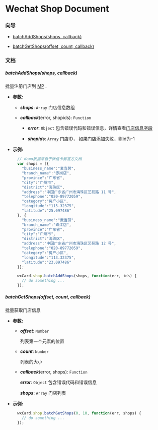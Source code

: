 Wechat Shop Document
======================

### 向导

- [batchAddShops(shops, callback)](#batchaddshopsshops-callback)

- [batchGetShops(offset, count, callback)](#batchgetshopsoffset-count-callback)

### 文档

##### batchAddShops(shops, callback)

批量注册门店到 [MP](https://mp.weixin.qq.com/) .

- **参数:**

    - ***shops***: `Array` 门店信息数组

    - ***callback***(error, shopids): `Function`

        - ***error***: `Object` 包含错误代码和错误信息，详情查看[门店信息字段](createshop.md)

        - ***shopids***: `Array` 门店ID， 如果门店添加失败，则id为-1

- **示例:**
  
    ```javascript 
      // demo数据来自于微信卡券官方文档
      var shops = [{
        "business_name":"麦当劳", 
        "branch_name":"赤岗店",
        "province":"广东省",
        "city":"广州市",
        "district":"海珠区", 
        "address":"中国广东省广州市海珠区艺苑路 11 号", 
        "telephone":"020-89772059", 
        "category":"房产小区",
        "longitude":"115.32375",
        "latitude":"25.097486" 
      }, {
        "business_name":"麦当劳", 
        "branch_name":"珠江店",
        "province":"广东省",
        "city":"广州市",
        "district":"海珠区", 
        "address":"中国广东省广州市海珠区艺苑路 12 号", 
        "telephone":"020-89772059", 
        "category":"房产小区",
        "longitude":"113.32375",
        "latitude":"23.097486"
      }];

      wxCard.shop.batchAddShops(shops, function(err, ids) {
        // do something ...
      });
    ```

##### batchGetShops(offset, count, callback)

批量获取门店信息

- **参数:**

    - ***offset***: `Number`

      列表第一个元素的位置

    - ***count***: `Number`

      列表的大小

    - ***callback***(error, shops): `Function`

        ***error***: `Object` 包含错误代码和错误信息

        ***shops***: `Array` 门店列表

- **示例:**

    ```javascript
      wxCard.shop.batchGetShops(0, 10, function(err, shops) {
        // do something ...
      });
    ```